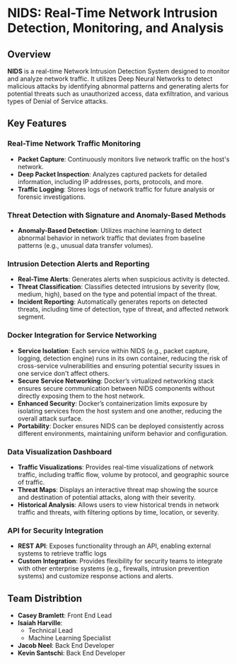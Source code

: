 # NIDS: Real-Time Network Intrusion Detection, Monitoring, and Analysis

## Overview
**NIDS** is a real-time Network Intrusion Detection System designed to monitor and analyze network traffic. It utilizes Deep Neural Networks to detect malicious attacks by identifying abnormal patterns and generating alerts for potential threats such as unauthorized access, data exfiltration, and various types of Denial of Service attacks.

## Key Features

### Real-Time Network Traffic Monitoring
- **Packet Capture**: Continuously monitors live network traffic on the host's network.
- **Deep Packet Inspection**: Analyzes captured packets for detailed information, including IP addresses, ports, protocols, and more.
- **Traffic Logging**: Stores logs of network traffic for future analysis or forensic investigations.

### Threat Detection with Signature and Anomaly-Based Methods
- **Anomaly-Based Detection**: Utilizes machine learning to detect abnormal behavior in network traffic that deviates from baseline patterns (e.g., unusual data transfer volumes).

### Intrusion Detection Alerts and Reporting
- **Real-Time Alerts**: Generates alerts when suspicious activity is detected.
- **Threat Classification**: Classifies detected intrusions by severity (low, medium, high), based on the type and potential impact of the threat.
- **Incident Reporting**: Automatically generates reports on detected threats, including time of detection, type of threat, and affected network segment.

<!--
### Response Automation and Mitigation
- **Automatic Response**: The system can automatically trigger pre-defined mitigation actions (e.g., blocking IPs, terminating sessions, quarantining devices) when severe intrusions are detected.
- **Manual Response**: Security administrators can manually take actions, such as isolating network segments or blacklisting IPs.
- **Threat Intelligence Integration**: Allows integration with threat intelligence feeds for automatic updates of the latest threat signatures and blacklisted IPs.
-->

### Docker Integration for Service Networking
- **Service Isolation**: Each service within NIDS (e.g., packet capture, logging, detection engine) runs in its own container, reducing the risk of cross-service vulnerabilities and ensuring potential security issues in one service don't affect others.
- **Secure Service Networking**: Docker’s virtualized networking stack ensures secure communication between NIDS components without directly exposing them to the host network.
- **Enhanced Security**: Docker’s containerization limits exposure by isolating services from the host system and one another, reducing the overall attack surface.
- **Portability**: Docker ensures NIDS can be deployed consistently across different environments, maintaining uniform behavior and configuration.

### Data Visualization Dashboard
- **Traffic Visualizations**: Provides real-time visualizations of network traffic, including traffic flow, volume by protocol, and geographic source of traffic.
- **Threat Maps**: Displays an interactive threat map showing the source and destination of potential attacks, along with their severity.
- **Historical Analysis**: Allows users to view historical trends in network traffic and threats, with filtering options by time, location, or severity.

### API for Security Integration
- **REST API**: Exposes functionality through an API, enabling external systems to retrieve traffic logs <!--, send alerts to a SIEM, or integrate with a Security Orchestration, Automation, and Response (SOAR) platform. -->
- **Custom Integration**: Provides flexibility for security teams to integrate with other enterprise systems (e.g., firewalls, intrusion prevention systems) and customize response actions and alerts.

## Team Distribtion
- **Casey Bramlett**: Front End Lead
- **Isaiah Harville**: 
  - Technical Lead
  - Machine Learning Specialist
- **Jacob Neel**: Back End Developer
- **Kevin Santschi**: Back End Developer

